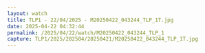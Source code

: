 ```yaml
---
layout: watch
title: TLP1 - 22/04/2025 - M20250422_043244_TLP_1T.jpg
date: 2025-04-22 04:32:44
permalink: /2025/04/22/watch/M20250422_043244_TLP_1
capture: TLP1/2025/202504/20250421/M20250422_043244_TLP_1T.jpg
---
```

